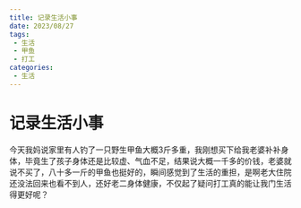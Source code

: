 ```yaml
---
title: 记录生活小事
date: 2023/08/27
tags:
 - 生活
 - 甲鱼
 - 打工
categories:
 - 生活
---
```


# 记录生活小事
今天我妈说家里有人钓了一只野生甲鱼大概3斤多重，我刚想买下给我老婆补补身体，毕竟生了孩子身体还是比较虚、气血不足，结果说大概一千多的价钱，老婆就说不买了，八十多一斤的甲鱼也挺好的，瞬间感觉到了生活的重担，是啊老大住院还没法回来也看不到人，还好老二身体健康，不仅起了疑问打工真的能让我门生活得更好呢？

